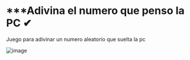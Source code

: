 # ***Adivina el numero que penso la PC ✔
  Juego para adivinar un numero aleatorio que suelta la pc
  
  ![image](https://user-images.githubusercontent.com/93552640/147086592-555afd48-d2c1-4b6a-81fe-ed46a23f18f7.png)

